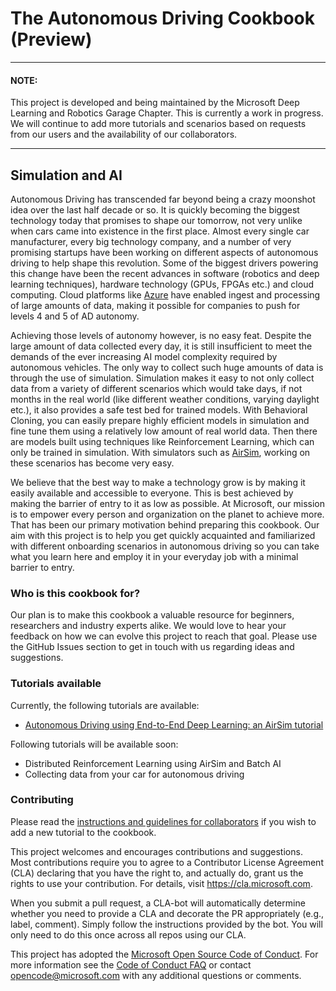 # The Autonomous Driving Cookbook (Preview)



------

#### **NOTE:**

This project is developed and being maintained by the Microsoft Deep Learning and Robotics Garage Chapter. This is currently a work in progress. We will continue to add more tutorials and scenarios based on requests from our users and the availability of our collaborators.

------



## Simulation and AI

Autonomous Driving has transcended far beyond being a crazy moonshot idea over the last half decade or so. It is quickly becoming the biggest technology today that promises to shape our tomorrow, not very unlike when cars came into existence in the first place. Almost every single car manufacturer, every big technology company, and a number of very promising startups have been working on different aspects of autonomous driving to help shape this revolution. Some of the biggest drivers powering this change have been the recent advances in software (robotics and deep learning techniques), hardware technology (GPUs, FPGAs etc.) and cloud computing. Cloud platforms like [Azure](https://azure.microsoft.com) have enabled ingest and processing of large amounts of data, making it possible for companies to push for levels 4 and 5 of AD autonomy. 

Achieving those levels of autonomy however, is no easy feat. Despite the large amount of data collected every day, it is still insufficient to meet the demands of the ever increasing AI model complexity required by autonomous vehicles. The only way to collect such huge amounts of data is through the use of simulation. Simulation makes it easy to not only collect data from a variety of different scenarios which would take days, if not months in the real world (like different weather conditions, varying daylight etc.), it also provides a safe test bed for trained models. With Behavioral Cloning, you can easily prepare highly efficient models in simulation and fine tune them using a relatively low amount of real world data. Then there are models built using techniques like Reinforcement Learning, which can only be trained in simulation. With simulators such as [AirSim](https://github.com/Microsoft/AirSim), working on these scenarios has become very easy.

We believe that the best way to make a technology grow is by making it easily available and accessible to everyone. This is best achieved by making the barrier of entry to it as low as possible. At Microsoft, our mission is to empower every person and organization on the planet to achieve more. That has been our primary motivation behind preparing this cookbook. Our aim with this project is to help you get quickly acquainted and familiarized with different onboarding scenarios in autonomous driving so you can take what you learn here and employ it in your everyday job with a minimal barrier to entry.

### Who is this cookbook for?

Our plan is to make this cookbook a valuable resource for beginners, researchers and industry experts alike. We would love to hear your feedback on how we can evolve this project to reach that goal. Please use the GitHub Issues section to get in touch with us regarding ideas and suggestions.

### Tutorials available

Currently, the following tutorials are available:

- [Autonomous Driving using End-to-End Deep Learning: an AirSim tutorial](./AirSimE2EDeepLearning/)

Following tutorials will be available soon:

- Distributed Reinforcement Learning using AirSim and Batch AI
- Collecting data from your car for autonomous driving

### Contributing

Please read the [instructions and guidelines for collaborators](https://github.com/Microsoft/AutonomousDrivingCookbook/blob/master/CONTRIBUTING.md) if you wish to add a new tutorial to the cookbook. 

This project welcomes and encourages contributions and suggestions.  Most contributions require you to agree to a Contributor License Agreement (CLA) declaring that you have the right to, and actually do, grant us the rights to use your contribution. For details, visit https://cla.microsoft.com.

When you submit a pull request, a CLA-bot will automatically determine whether you need to provide a CLA and decorate the PR appropriately (e.g., label, comment). Simply follow the instructions provided by the bot. You will only need to do this once across all repos using our CLA.

This project has adopted the [Microsoft Open Source Code of Conduct](https://opensource.microsoft.com/codeofconduct/). For more information see the [Code of Conduct FAQ](https://opensource.microsoft.com/codeofconduct/faq/) or contact [opencode@microsoft.com](mailto:opencode@microsoft.com) with any additional questions or comments.
